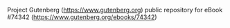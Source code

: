 Project Gutenberg (https://www.gutenberg.org) public repository for
eBook #74342 (https://www.gutenberg.org/ebooks/74342)
